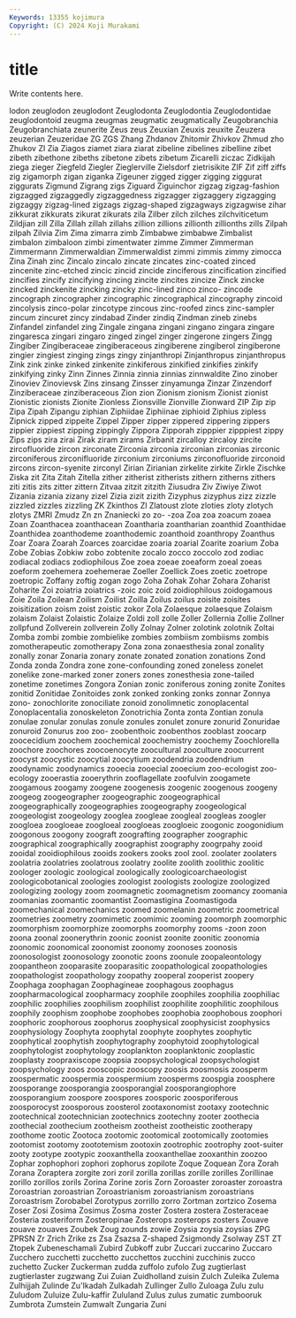 ```yaml
---
Keywords: 13355 kojimura
Copyright: (C) 2024 Koji Murakami
---
```


# title

Write contents here.



lodon
zeuglodon zeuglodont Zeuglodonta Zeuglodontia Zeuglodontidae zeuglodontoid zeugma zeugmas zeugmatic zeugmatically
Zeugobranchia Zeugobranchiata zeunerite Zeus zeus Zeuxian Zeuxis zeuxite Zeuzera zeuzerian
Zeuzeridae ZG ZGS Zhang Zhdanov Zhitomir Zhivkov Zhmud zho Zhukov
ZI Zia Ziagos ziamet ziara ziarat zibeline zibelines zibelline zibet
zibeth zibethone zibeths zibetone zibets zibetum Zicarelli ziczac Zidkijah ziega
zieger Ziegfeld Ziegler Zieglerville Zielsdorf zietrisikite ZIF Zif ziff ziffs
zig zigamorph zigan ziganka Zigeuner zigged zigger zigging ziggurat ziggurats
Zigmund Zigrang zigs Ziguard Ziguinchor zigzag zigzag-fashion zigzagged zigzaggedly zigzaggedness
zigzagger zigzaggery zigzagging zigzaggy zigzag-lined zigzags zigzag-shaped zigzagways zigzagwise zihar
zikkurat zikkurats zikurat zikurats zila Zilber zilch zilches zilchviticetum Zildjian
zill Zilla Zillah zillah zillahs zillion zillions zillionth zillionths zills
Zilpah zilpah Zilvia Zim Zima zimarra zimb Zimbabwe zimbabwe Zimbalist
zimbalon zimbaloon zimbi zimentwater zimme Zimmer Zimmerman Zimmermann Zimmerwaldian Zimmerwaldist
zimmi zimmis zimmy zimocca Zina Zinah zinc Zincalo zincalo zincate
zincates zinc-coated zinced zincenite zinc-etched zincic zincid zincide zinciferous zincification
zincified zincifies zincify zincifying zincing zincite zincites zincize Zinck zincke
zincked zinckenite zincking zincky zinc-lined zinco zinco- zincode zincograph zincographer
zincographic zincographical zincography zincoid zincolysis zinco-polar zincotype zincous zinc-roofed zincs
zinc-sampler zincum zincuret zincy zindabad Zinder zindiq Zindman zineb zinebs
Zinfandel zinfandel zing Zingale zingana zingani zingano zingara zingare zingaresca
zingari zingaro zinged zingel zinger zingerone zingers Zingg Zingiber Zingiberaceae
zingiberaceous zingiberene zingiberol zingiberone zingier zingiest zinging zings zingy zinjanthropi
Zinjanthropus zinjanthropus Zink zink zinke zinked zinkenite zinkiferous zinkified zinkifies
zinkify zinkifying zinky Zinn Zinnes Zinnia zinnia zinnias zinnwaldite Zino
zinober Zinoviev Zinovievsk Zins zinsang Zinsser zinyamunga Zinzar Zinzendorf Zinziberaceae
zinziberaceous Zion zion Zionism zionism Zionist zionist Zionistic zionists Zionite
Zionless Zionsville Zionville Zionward ZIP Zip zip Zipa Zipah Zipangu
ziphian Ziphiidae Ziphiinae ziphioid Ziphius zipless Zipnick zipped zippeite Zippel
Zipper zipper zippered zippering zippers zippier zippiest zipping zippingly Zippora
Zipporah zipppier zipppiest zippy Zips zips zira zirai Zirak ziram
zirams Zirbanit zircalloy zircaloy zircite zircofluoride zircon zirconate Zirconia zirconia
zirconian zirconias zirconic zirconiferous zirconifluoride zirconium zirconiums zirconofluoride zirconoid zircons
zircon-syenite zirconyl Zirian Zirianian zirkelite zirkite Zirkle Zischke Ziska zit
Zita Zitah Zitella zither zitherist zitherists zithern zitherns zithers ziti
zitis zits zitter zittern Zitvaa zitzit zitzith Ziusudra Ziv Ziwiye
Ziwot Zizania zizania zizany zizel Zizia zizit zizith Zizyphus zizyphus
zizz zizzle zizzled zizzles zizzling ZK Zkinthos Zl Zlatoust zlote
zloties zloty zlotych zlotys ZMRI Zmudz Zn zn Znaniecki zo
zo- -zoa Zoa zoa zoacum zoaea Zoan Zoanthacea zoanthacean Zoantharia
zoantharian zoanthid Zoanthidae Zoanthidea zoanthodeme zoanthodemic zoanthoid zoanthropy Zoanthus Zoar
Zoara Zoarah Zoarces zoarcidae zoaria zoarial Zoarite zoarium Zoba Zobe
Zobias Zobkiw zobo zobtenite zocalo zocco zoccolo zod zodiac zodiacal
zodiacs zodiophilous Zoe zoea zoeae zoeaform zoeal zoeas zoeform zoehemera
zoehemerae Zoeller Zoellick Zoes zoetic zoetrope zoetropic Zoffany zoftig zogan
zogo Zoha Zohak Zohar Zohara Zoharist Zoharite Zoi zoiatria zoiatrics
-zoic zoic zoid zoidiophilous zoidogamous Zoie Zoila Zoilean Zoilism Zoilist
Zoilla Zoilus zoilus zoisite zoisites zoisitization zoism zoist zoistic zokor
Zola Zolaesque zolaesque Zolaism zolaism Zolaist Zolaistic Zolaize Zoldi zoll
zolle Zoller Zollernia Zollie Zollner zollpfund Zollverein zollverein Zolly Zolnay
Zolner zolotink zolotnik Zoltai Zomba zombi zombie zombielike zombies zombiism
zombiisms zombis zomotherapeutic zomotherapy Zona zona zonaesthesia zonal zonality zonally
zonar Zonaria zonary zonate zonated zonation zonations Zond Zonda zonda
Zondra zone zone-confounding zoned zoneless zonelet zonelike zone-marked zoner zoners
zones zonesthesia zone-tailed zonetime zonetimes Zongora Zonian zonic zoniferous zoning
zonite Zonites zonitid Zonitidae Zonitoides zonk zonked zonking zonks zonnar
Zonnya zono- zonochlorite zonociliate zonoid zonolimnetic zonoplacental Zonoplacentalia zonoskeleton Zonotrichia
Zonta zonta Zontian zonula zonulae zonular zonulas zonule zonules zonulet
zonure zonurid Zonuridae zonuroid Zonurus zoo zoo- zoobenthoic zoobenthos zooblast
zoocarp zoocecidium zoochem zoochemical zoochemistry zoochemy Zoochlorella zoochore zoochores zoocoenocyte
zoocultural zooculture zoocurrent zoocyst zoocystic zoocytial zoocytium zoodendria zoodendrium zoodynamic
zoodynamics zooecia zooecial zooecium zoo-ecologist zoo-ecology zooerastia zooerythrin zooflagellate zoofulvin
zoogamete zoogamous zoogamy zoogene zoogenesis zoogenic zoogenous zoogeny zoogeog zoogeographer
zoogeographic zoogeographical zoogeographically zoogeographies zoogeography zoogeological zoogeologist zoogeology zooglea zoogleae
zoogleal zoogleas zoogler zoogloea zoogloeae zoogloeal zoogloeas zoogloeic zoogonic zoogonidium
zoogonous zoogony zoograft zoografting zoographer zoographic zoographical zoographically zoographist zoography
zoogrpahy zooid zooidal zooidiophilous zooids zookers zooks zool zool. zoolater
zoolaters zoolatria zoolatries zoolatrous zoolatry zoolite zoolith zoolithic zoolitic zoologer
zoologic zoological zoologically zoologicoarchaeologist zoologicobotanical zoologies zoologist zoologists zoologize zoologized
zoologizing zoology zoom zoomagnetic zoomagnetism zoomancy zoomania zoomanias zoomantic zoomantist
Zoomastigina Zoomastigoda zoomechanical zoomechanics zoomed zoomelanin zoometric zoometrical zoometries zoometry
zoomimetic zoomimic zooming zoomorph zoomorphic zoomorphism zoomorphize zoomorphs zoomorphy zooms
-zoon zoon zoona zoonal zoonerythrin zoonic zoonist zoonite zoonitic zoonomia
zoonomic zoonomical zoonomist zoonomy zoonoses zoonosis zoonosologist zoonosology zoonotic zoons
zoonule zoopaleontology zoopantheon zooparasite zooparasitic zoopathological zoopathologies zoopathologist zoopathology zoopathy
zooperal zooperist zoopery Zoophaga zoophagan Zoophagineae zoophagous zoophagus zoopharmacological zoopharmacy
zoophile zoophiles zoophilia zoophiliac zoophilic zoophilies zoophilism zoophilist zoophilite zoophilitic
zoophilous zoophily zoophism zoophobe zoophobes zoophobia zoophobous zoophori zoophoric zoophorous
zoophorus zoophysical zoophysicist zoophysics zoophysiology Zoophyta zoophytal zoophyte zoophytes zoophytic
zoophytical zoophytish zoophytography zoophytoid zoophytological zoophytologist zoophytology zooplankton zooplanktonic zooplastic
zooplasty zoopraxiscope zoopsia zoopsychological zoopsychologist zoopsychology zoos zooscopic zooscopy zoosis
zoosmosis zoosperm zoospermatic zoospermia zoospermium zoosperms zoospgia zoosphere zoosporange zoosporangia
zoosporangial zoosporangiophore zoosporangium zoospore zoospores zoosporic zoosporiferous zoosporocyst zoosporous zoosterol
zootaxonomist zootaxy zootechnic zootechnical zootechnician zootechnics zootechny zooter zoothecia zoothecial
zoothecium zootheism zootheist zootheistic zootherapy zoothome zootic Zootoca zootomic zootomical
zootomically zootomies zootomist zootomy zoototemism zootoxin zootrophic zootrophy zoot-suiter zooty
zootype zootypic zooxanthella zooxanthellae zooxanthin zoozoo Zophar zophophori zophori zophorus
zopilote Zoque Zoquean Zora Zorah Zorana Zoraptera zorgite zori zoril
zorilla zorillas zorille zorilles Zorillinae zorillo zorillos zorils Zorina Zorine
zoris Zorn Zoroaster zoroaster zoroastra Zoroastrian zoroastrian Zoroastrianism zoroastrianism zoroastrians
Zoroastrism Zorobabel Zorotypus zorrillo zorro Zortman zortzico Zosema Zoser Zosi
Zosima Zosimus Zosma zoster Zostera zostera Zosteraceae Zosteria zosteriform Zosteropinae
Zosterops zosterops zosters Zouave zouave zouaves Zoubek Zoug zounds zowie
Zoysia zoysia zoysias ZPG ZPRSN Zr Zrich Zrike zs Zsa
Zsazsa Z-shaped Zsigmondy Zsolway ZST ZT Ztopek Zubeneschamali Zubird Zubkoff
zubr Zuccari zuccarino Zuccaro Zucchero zucchetti zucchetto zucchettos zucchini zucchinis
zucco zuchetto Zucker Zuckerman zudda zuffolo zufolo Zug zugtierlast zugtierlaster
zugzwang Zui Zuian Zuidholland zuisin Zulch Zuleika Zulema Zulhijjah Zulinde
Zu'lkadah Zulkadah Zullinger Zullo Zuloaga Zulu zulu Zuludom Zuluize Zulu-kaffir
Zululand Zulus zulus zumatic zumbooruk Zumbrota Zumstein Zumwalt Zungaria Zuni
